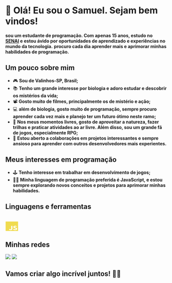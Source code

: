 # 👋 Olá! Eu sou o Samuel. Sejam bem vindos! 
**sou um estudante de programação. Com apenas 15 anos, estudo no [SENAI](https://www.portaldaindustria.com.br/senai/) e estou ávido por oportunidades de aprendizado e experiências no mundo da tecnologia.**
**procuro cada dia aprender mais e aprimorar minhas habilidades de programação.**

## Um pouco sobre mim 
* 🎮 **Sou de Valinhos-SP, Brasil;**
* 📚 **Tenho um grande interesse por biologia e adoro estudar e descobrir os mistérios da vida;**
* 📽 **Gosto muito de filmes, principalmente os de mistério e ação;**
* 💻 **além de biologia, gosto muito de programação, sempre procuro aprender cada vez mais e planejo ter um futuro ótimo neste ramo;**
* 🌿 **Nos meus momentos livres, gosto de aproveitar a natureza, fazer trilhas e praticar atividades ao ar livre. Além disso, sou um grande fã de jogos, especialmente RPG;**
* 🤝 **Estou aberto a colaborações em projetos interessantes e sempre ansioso para aprender com outros desenvolvedores mais experientes.**

## Meus interesses em programação
* 🕹 **Tenho interesse em trabalhar em desenvolvimento de jogos;**
* 👨‍💻 **Minha linguagem de programação preferida é JavaScript, e estou sempre explorando novos conceitos e projetos para aprimorar minhas habilidades.**
  


## Linguagens e ferramentas
<div style="display: inline_block"><br>
  <img align="center" alt="Rafa-Js" height="30" width="40" src="https://raw.githubusercontent.com/devicons/devicon/master/icons/javascript/javascript-plain.svg">
</div>

## Minhas redes

<div> 
  <a href="https://www.instagram.com/s.brag4?igsh=eXh3cXVkMXg2dHN3" target="_blank"><img src="https://img.shields.io/badge/-Instagram-%23E4405F?style=for-the-badge&logo=instagram&logoColor=white" target="_blank"></a>
  <a href = "mailto:samuelbraga.tds2.senai@gmail.com"><img src="https://img.shields.io/badge/-Gmail-%23333?style=for-the-badge&logo=gmail&logoColor=white" target="_blank"></a>  
</div>

## **Vamos criar algo incrível juntos! 💬🚀**

